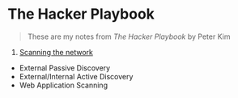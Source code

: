 # The Hacker Playbook

> These are my notes from *The Hacker Playbook* by Peter Kim

1. [Scanning the network](scanning-network)
  * External Passive Discovery
  * External/Internal Active Discovery
  * Web Application Scanning
